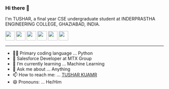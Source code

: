 ### Hi there 👋

 I'm TUSHAR, a final year CSE undergraduate student at INDERPRASTHA ENGINEERING COLLEGE, GHAZIABAD, INDIA.

[<img height="30" src="https://img.shields.io/badge/twitter-%231DA1F2.svg?&style=for-the-badge&logo=twitter&logoColor=white" />][twitter]
<a href="mailto:tushar13@outlook.in" style="text-decoration:none"><img height="30" src = "https://img.shields.io/badge/gmail-c14438?&style=for-the-badge&logo=gmail&logoColor=white"></a>
[<img height="30" src="https://img.shields.io/badge/linkedin-blue.svg?&style=for-the-badge&logo=linkedin&logoColor=white" />][LinkedIn]
[<img height="30" src = "https://img.shields.io/badge/Facebook-036be4.svg?&style=for-the-badge&logo=facebook&logoColor=white">][Facebook]
[<img height="30" src="https://play-lh.googleusercontent.com/9ASiwrVdio0I2i2Sd1UzRczyL81piJoKfKKBoC8PUm2q6565NMQwUJCuNGwH-enhm00" />][Instagram]
[<img height="30" src="https://img.shields.io/website?color=E74C3C&label=Portfolio%20Website&style=flat-square&up_message=TUSHAR%20KUMAR&url=https%3A%2F%2Ftusharkumar.live%2F"/>][TUSHAR KUMAR]

<hr />

[twitter]: https://twitter.com/_tushar13
[gmail]: https://gmail.com
[linkedin]: https://www.linkedin.com/in/tushar-kumar-972761191/
[Facebook]: https://www.facebook.com/profile.php?id=100002767658187
[Instagram]: https://www.instagram.com/tushar.kumar13/
[TUSHAR KUMAR]: https://tushar-013.github.io/TusharPortfolio/


- 👨‍💻 Primary coding language ... Python
- 🏢 Salesforce Developer at MTX Group
- 🌱 I’m currently learning ... Machine Learning
- 💬 Ask me about ... Anything
- 📫 How to reach me: ... [TUSHAR KUAMR](https://www.tusharkumar.tech/)
- 😄 Pronouns: ... He/Him

